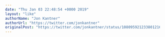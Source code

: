 ```yaml
---
date: "Thu Jan 03 22:48:54 +0000 2019"
layout: "like"
authorName: "Jon Kantner"
authorUrl: "https://twitter.com/jonkantner"
originalPost: "https://twitter.com/jonkantner/status/1080959212338012161"
---
```

